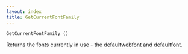 ```yaml
---
layout: index
title: GetCurrentFontFamily
---
```


    GetCurrentFontFamily ()

Returns the fonts currently in use - the [defaultwebfont](../../../attributes/defaultwebfont.html) and [defaultfont](../../../attributes/defaultfont.html).
